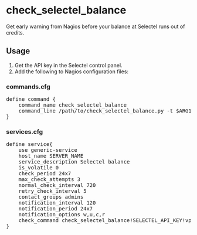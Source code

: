 # check_selectel_balance
Get early warning from Nagios before your balance at Selectel runs out of credits.

## Usage

1. Get the API key in the Selectel control panel.
2. Add the following to Nagios configuration files:

### commands.cfg

<pre>define command {
    command_name check_selectel_balance
    command_line /path/to/check_selectel_balance.py -t $ARG1$ -s $ARG2$ -w $ARG3$ -c $ARG4$
}</pre>

### services.cfg
<pre>define service{
    use generic-service
    host_name SERVER_NAME
    service_description Selectel balance
    is_volatile 0
    check_period 24x7
    max_check_attempts 3
    normal_check_interval 720
    retry_check_interval 5
    contact_groups admins
    notification_interval 120
    notification_period 24x7
    notification_options w,u,c,r
    check_command check_selectel_balance!SELECTEL_API_KEY!vpc!10!5
}</pre>
